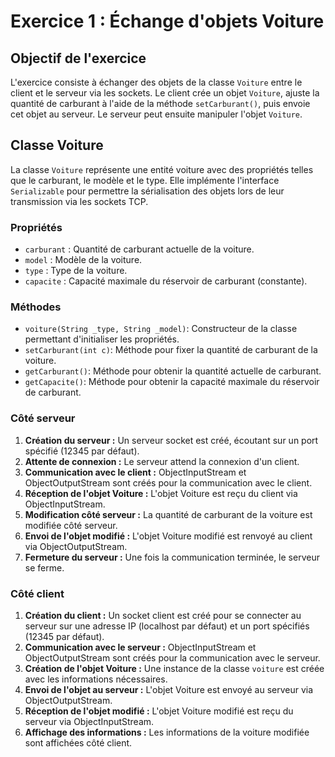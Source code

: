 # Exercice 1 :   Échange d'objets Voiture

## Objectif de l'exercice

L'exercice consiste à échanger des objets de la classe `Voiture` entre le client et le serveur via les sockets. Le client crée un objet `Voiture`, ajuste la quantité de carburant à l'aide de la méthode `setCarburant()`, puis envoie cet objet au serveur. Le serveur peut ensuite manipuler l'objet `Voiture`.
## Classe Voiture

La classe `Voiture` représente une entité voiture avec des propriétés telles que le carburant, le modèle et le type.
Elle implémente l'interface `Serializable` pour permettre la sérialisation des objets lors de leur transmission via les sockets TCP.

### Propriétés

- `carburant` : Quantité de carburant actuelle de la voiture.
- `model` : Modèle de la voiture.
- `type` : Type de la voiture.
- `capacite` : Capacité maximale du réservoir de carburant (constante).

### Méthodes

- `voiture(String _type, String _model)`: Constructeur de la classe permettant d'initialiser les propriétés.
- `setCarburant(int c)`: Méthode pour fixer la quantité de carburant de la voiture.
- `getCarburant()`: Méthode pour obtenir la quantité actuelle de carburant.
- `getCapacite()`: Méthode pour obtenir la capacité maximale du réservoir de carburant.


### Côté serveur

1. **Création du serveur :** Un serveur socket est créé, écoutant sur un port spécifié (12345 par défaut).
2. **Attente de connexion :** Le serveur attend la connexion d'un client.
3. **Communication avec le client :** ObjectInputStream et ObjectOutputStream sont créés pour la communication avec le client.
4. **Réception de l'objet Voiture :** L'objet Voiture est reçu du client via ObjectInputStream.
5. **Modification côté serveur :** La quantité de carburant de la voiture est modifiée côté serveur.
6. **Envoi de l'objet modifié :** L'objet Voiture modifié est renvoyé au client via ObjectOutputStream.
7. **Fermeture du serveur :** Une fois la communication terminée, le serveur se ferme.

### Côté client

1. **Création du client :** Un socket client est créé pour se connecter au serveur sur une adresse IP (localhost par défaut) et un port spécifiés (12345 par défaut).
2. **Communication avec le serveur :** ObjectInputStream et ObjectOutputStream sont créés pour la communication avec le serveur.
3. **Création de l'objet Voiture :** Une instance de la classe `voiture` est créée avec les informations nécessaires.
4. **Envoi de l'objet au serveur :** L'objet Voiture est envoyé au serveur via ObjectOutputStream.
5. **Réception de l'objet modifié :** L'objet Voiture modifié est reçu du serveur via ObjectInputStream.
6. **Affichage des informations :** Les informations de la voiture modifiée sont affichées côté client.


